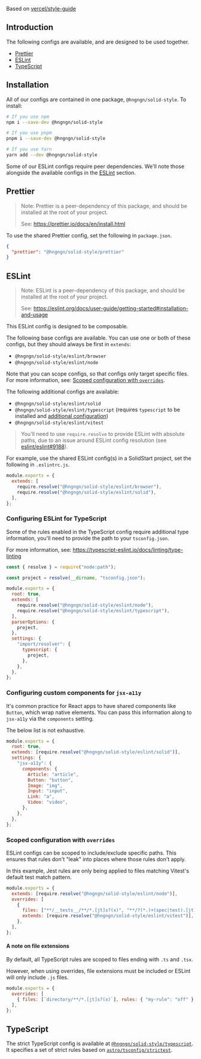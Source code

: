 Based on [vercel/style-guide](https://github.com/vercel/style-guide)

## Introduction

The following configs are available, and are designed to be used together.

- [Prettier](#prettier)
- [ESLint](#eslint)
- [TypeScript](#typescript)

## Installation

All of our configs are contained in one package, `@hngngn/solid-style`. To install:

```sh
# If you use npm
npm i --save-dev @hngngn/solid-style

# If you use pnpm
pnpm i --save-dev @hngngn/solid-style

# If you use Yarn
yarn add --dev @hngngn/solid-style
```

Some of our ESLint configs require peer dependencies. We'll note those
alongside the available configs in the [ESLint](#eslint) section.

## Prettier

> Note: Prettier is a peer-dependency of this package, and should be installed
> at the root of your project.
>
> See: https://prettier.io/docs/en/install.html

To use the shared Prettier config, set the following in `package.json`.

```json
{
  "prettier": "@hngngn/solid-style/prettier"
}
```

## ESLint

> Note: ESLint is a peer-dependency of this package, and should be installed
> at the root of your project.
>
> See: https://eslint.org/docs/user-guide/getting-started#installation-and-usage

This ESLint config is designed to be composable.

The following base configs are available. You can use one or both of these
configs, but they should always be first in `extends`:

- `@hngngn/solid-style/eslint/browser`
- `@hngngn/solid-style/eslint/node`

Note that you can scope configs, so that configs only target specific files.
For more information, see: [Scoped configuration with `overrides`](#scoped-configuration-with-overrides).

The following additional configs are available:

- `@hngngn/solid-style/eslint/solid`
- `@hngngn/solid-style/eslint/typescript` (requires `typescript` to be installed and [additional configuration](#configuring-eslint-for-typescript))
- `@hngngn/solid-style/eslint/vitest`

> You'll need to use `require.resolve` to provide ESLint with absolute paths,
> due to an issue around ESLint config resolution (see
> [eslint/eslint#9188](https://github.com/eslint/eslint/issues/9188)).

For example, use the shared ESLint config(s) in a SolidStart project, set the
following in `.eslintrc.js`.

```js
module.exports = {
  extends: [
    require.resolve("@hngngn/solid-style/eslint/browser"),
    require.resolve("@hngngn/solid-style/eslint/solid"),
  ],
};
```

### Configuring ESLint for TypeScript

Some of the rules enabled in the TypeScript config require additional type
information, you'll need to provide the path to your `tsconfig.json`.

For more information, see: https://typescript-eslint.io/docs/linting/type-linting

```js
const { resolve } = require("node:path");

const project = resolve(__dirname, "tsconfig.json");

module.exports = {
  root: true,
  extends: [
    require.resolve("@hngngn/solid-style/eslint/node"),
    require.resolve("@hngngn/solid-style/eslint/typescript"),
  ],
  parserOptions: {
    project,
  },
  settings: {
    "import/resolver": {
      typescript: {
        project,
      },
    },
  },
};
```

### Configuring custom components for `jsx-a11y`

It's common practice for React apps to have shared components like `Button`,
which wrap native elements. You can pass this information along to `jsx-a11y`
via the `components` setting.

The below list is not exhaustive.

```js
module.exports = {
  root: true,
  extends: [require.resolve("@hngngn/solid-style/eslint/solid")],
  settings: {
    "jsx-a11y": {
      components: {
        Article: "article",
        Button: "button",
        Image: "img",
        Input: "input",
        Link: "a",
        Video: "video",
      },
    },
  },
};
```

### Scoped configuration with `overrides`

ESLint configs can be scoped to include/exclude specific paths. This ensures
that rules don't "leak" into places where those rules don't apply.

In this example, Jest rules are only being applied to files matching Vitest's
default test match pattern.

```js
module.exports = {
  extends: [require.resolve("@hngngn/solid-style/eslint/node")],
  overrides: [
    {
      files: ["**/__tests__/**/*.[jt]s?(x)", "**/?(*.)+(spec|test).[jt]s?(x)"],
      extends: [require.resolve("@hngngn/solid-style/eslint/vitest")],
    },
  ],
};
```

#### A note on file extensions

By default, all TypeScript rules are scoped to files ending with `.ts` and
`.tsx`.

However, when using overrides, file extensions must be included or ESLint will
only include `.js` files.

```js
module.exports = {
  overrides: [
    { files: [`directory/**/*.[jt]s?(x)`], rules: { "my-rule": "off" } },
  ],
};
```

## TypeScript

The strict TypeScript config is available at [`@hngngn/solid-style/typescript`](./typescript/tsconfig.strict.json). It specifies a set of strict rules based on [`astro/tsconfig/strictest`](https://github.com/withastro/astro/blob/main/packages/astro/tsconfigs/strictest.json).
